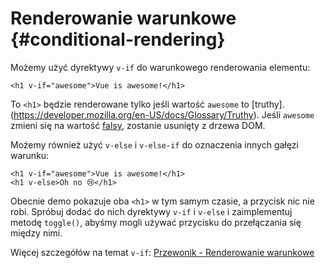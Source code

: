 # Renderowanie warunkowe {#conditional-rendering}

Możemy użyć dyrektywy `v-if` do warunkowego renderowania elementu:

```vue-html
<h1 v-if="awesome">Vue is awesome!</h1>
```

To `<h1>` będzie renderowane tylko jeśli wartość `awesome` to [truthy].(https://developer.mozilla.org/en-US/docs/Glossary/Truthy). Jeśli `awesome` zmieni się na wartość [falsy](https://developer.mozilla.org/en-US/docs/Glossary/Falsy), zostanie usunięty z drzewa DOM.

Możemy również użyć `v-else` i `v-else-if` do oznaczenia innych gałęzi warunku:

```vue-html
<h1 v-if="awesome">Vue is awesome!</h1>
<h1 v-else>Oh no 😢</h1>
```

Obecnie demo pokazuje oba `<h1>` w tym samym czasie, a przycisk nic nie robi. Spróbuj dodać do nich dyrektywy `v-if` i `v-else` i zaimplementuj metodę `toggle()`, abyśmy mogli używać przycisku do przełączania się między nimi.

Więcej szczegółów na temat `v-if`: <a target="_blank" href="/guide/essentials/conditional.html">Przewonik - Renderowanie warunkowe</a>
